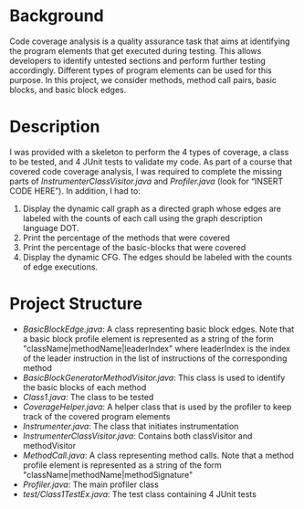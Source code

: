 # Background
Code coverage analysis is a quality assurance task that aims at identifying the program elements that get executed during testing. 
This allows developers to identify untested sections and perform further testing accordingly. Different types of program elements 
can be used for this purpose. In this project, we consider methods, method call pairs, basic blocks, and basic block edges.

# Description
I was provided with a skeleton to perform the 4 types of coverage, a class to be tested, and 4 JUnit tests to validate my code. As part of a course that covered code coverage analysis, I was required to complete the missing parts of *InstrumenterClassVisitor.java* and *Profiler.java* (look for “INSERT CODE HERE”). In addition, I had to:
1)	Display the dynamic call graph as a directed graph whose edges are labeled with the counts of each call using the graph description language DOT.
2)	Print the percentage of the methods that were covered
3)	Print the percentage of the basic-blocks that were covered
4)	Display the dynamic CFG. The edges should be labeled with the counts of edge executions.

# Project Structure
* *BasicBlockEdge.java*: A class representing basic block edges. Note that a basic block profile element is represented as a string of the form "className|methodName|leaderIndex" where leaderIndex is the index of the leader instruction in the list of instructions of the corresponding method
* *BasicBlockGeneratorMethodVisitor.java*: This class is used to identify the basic blocks of each method
* *Class1.java*: The class to be tested
* *CoverageHelper.java*: A helper class that is used by the profiler to keep track of the covered program elements
* *Instrumenter.java*: The class that initiates instrumentation
* *InstrumenterClassVisitor.java*: Contains both classVisitor and methodVisitor
* *MethodCall.java*: A class representing method calls. Note that a method profile element is represented as a string of the form "className|methodName|methodSignature"
* *Profiler.java*: The main profiler class
* *test/Class1TestEx.java*: The test class containing 4 JUnit tests
